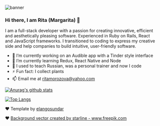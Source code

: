 

![banner](https://res.cloudinary.com/diexi8g0j/image/upload/v1609988893/logo_sssksz.jpg)

### Hi there, I am Rita (Margarita) 👋

I am a full-stack developer with a passion for creating innovative, efficient and aesthetically pleasing software. Experienced in Ruby on Rails, React and JavaScript frameworks. I transitioned to coding to express my creative side and help companies to build intuitive, user-friendly software.


- 🔭 I’m currently working on an Audible app with a Tinder style interface 
- 🌱 I’m currently learning Redux, React Native and Node
- 👯 I used to teach Russian, was a personal trainer and now I code
- ⚡ Fun fact: I collect plants
- 📫 Email me at ritamorozova@yahoo.com

[![Anurag's github stats](https://github-readme-stats.vercel.app/api?username=rita-morozova&show_icons=true&theme=buefy)](https://github.com/anuraghazra/github-readme-stats)

[![Top Langs](https://github-readme-stats.vercel.app/api/top-langs/?username=rita-morozova&layout=compact&theme=buefy)](https://github.com/anuraghazra/github-readme-stats)


❤️  Template by [elangosundar](https://github.com/elangosundar/awesome-README-templates) 

❤️  <a href='https://www.freepik.com/vectors/background'>Background vector created by starline - www.freepik.com</a>
